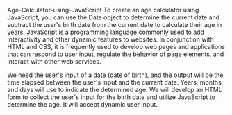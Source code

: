 Age-Calculator-using-JavaScript
To create an age calculator using JavaScript, you can use the Date object to determine the current date and subtract the user's birth date from the current date to calculate their age in years. JavaScript is a programming language commonly used to add interactivity and other dynamic features to websites. In conjunction with HTML and CSS, it is frequently used to develop web pages and applications that can respond to user input, regulate the behavior of page elements, and interact with other web services.

We need the user's input of a date (date of birth), and the output will be the time elapsed between the user's input and the current date. Years, months, and days will use to indicate the determined age. We will develop an HTML form to collect the user's input for the birth date and utilize JavaScript to determine the age. It will accept dynamic user input.
